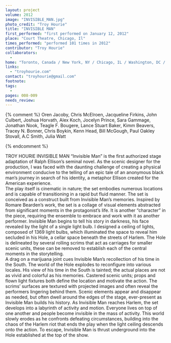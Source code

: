 ```yaml
---
layout: project
volume: 2012
image: "INVISIBLE_MAN.jpg"
photo_credit: "Troy Hourie"
title: "INVISIBLE MAN"
first_performed: "first performed on January 12, 2012"
place: "Court Theatre, Chicago, Il"
times_performed: "performed 101 times in 2012"
contributor: "Troy Hourie"
collaborators: 
  - 
home: "Toronto, Canada / New York, NY / Chicago, IL / Washington, DC / Boston, MA"
links: 
  - "troyhourie.com"
contact: "troyhourie@gmail.com"
footnote: 
tags: 
  - 
pages: 008-009
needs_review: 
---
```


{% comment %} 
Oren Jacoby, Chris McElroen, Jacqueline Firkins, John Culbert, Joshua Horvath, Alex Koch, Jocelyn Prince, Sara Gammage, Jonathan Nook, Teagle F. Bougere, Lance Stuart Baker, Kimm Beavers, Tracey N. Bonner, Chris Boykin, Kenn Head, Bill McGough, Paul Oakley Stovall, A.C Smith, Julia Watt

{% endcomment %}

 TROY HOURIE 
 INVISIBLE MAN 
 “Invisible Man” is the first authorized stage adaptation of Ralph Ellison’s seminal novel. As the scenic designer for the production, I was faced with the daunting challenge of creating a physical environment conducive to the telling of an epic tale of an anonymous black man’s journey in search of his identity, a metaphor Ellison created for the American experience.  
 The play itself is cinematic in nature; the set embodies numerous locations and is capable of transitioning in a rapid but fluid manner. The set is conceived as a construct built from Invisible Man’s memories. Inspired by Romare Bearden’s work, the set is a collage of visual elements abstracted from significant moments in the protagonist’s life. It is another “character” in the piece, requiring the ensemble to embrace and work with it as another performer. 
 Invisible Man begins to tell his story in darkness, his face revealed by the light of a single light bulb. I designed a ceiling of lights, composed of 1369 light bulbs, which illuminated the space to reveal him secluded in his Hole, a cellar space beneath the streets of Harlem. The Hole is delineated by several rolling scrims that act as carriages for smaller scenic units, these can be removed to establish each of the central moments in the storytelling.  
 A drag on a marijuana joint cues Invisible Man’s recollection of his time in the South. The world of the Hole explodes to reconfigure into various locales. His view of his time in the South is tainted; the actual places are not as vivid and colorful as his memories. Castered scenic units; props and flown light fixtures both define the location and motivate the action. The scrims’ surfaces are textured with projected images and often reveal the performers lingering behind them. Scenic elements appear and disappear as needed, but often dwell around the edges of the stage, ever-present as Invisible Man builds his history. 
 As Invisible Man reaches Harlem, the set develops into a labyrinth of activity and motion. Everyone lives on top of one another and people become invisible in the mass of activity. This world slowly erodes as he confronts defeating circumstances, building into the chaos of the Harlem riot that ends the play when the light ceiling descends onto the action. To escape, Invisible Man is thrust underground into the Hole established at the top of the show.  
